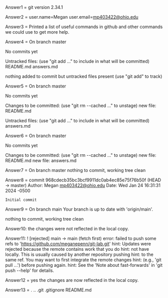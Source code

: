 Answer1 = git version 2.34.1

Answer2 = user.name=Megan
          user.email=mp403422@ohio.edu

Answer3 = Printed a list of useful commands in github and other commands we could use to get more help. 

Answer4 = On branch master

No commits yet

Untracked files:
  (use "git add <file>..." to include in what will be committed)
	README.md
	answers.md

nothing added to commit but untracked files present (use "git add" to track)

Answer5 = On branch master

No commits yet

Changes to be committed:
  (use "git rm --cached <file>..." to unstage)
	new file:   README.md

Untracked files:
  (use "git add <file>..." to include in what will be committed)
	answers.md

Answer6 = On branch master

No commits yet

Changes to be committed:
  (use "git rm --cached <file>..." to unstage)
	new file:   README.md
	new file:   answers.md

Answer7 = On branch master
nothing to commit, working tree clean

Answer8 = commit 968cdecb35bc3bcf9911dc0ab4ec85e75f76b50f (HEAD -> master)
Author: Megan <mp403422@ohio.edu>
Date:   Wed Jan 24 16:31:31 2024 -0500

    Initial commit

Answer9 = On branch main
Your branch is up to date with 'origin/main'.

nothing to commit, working tree clean

Answer10: the changes were not reflected in the local copy.

Answer11: ! [rejected]        main -> main (fetch first)
error: failed to push some refs to 'https://github.com/meganepenn/git-lab.git'
hint: Updates were rejected because the remote contains work that you do
hint: not have locally. This is usually caused by another repository pushing
hint: to the same ref. You may want to first integrate the remote changes
hint: (e.g., 'git pull ...') before pushing again.
hint: See the 'Note about fast-forwards' in 'git push --help' for details.

Answer12 = yes the changes are now reflected in the local copy.

Answer13 = .  ..  .git  .gitignore  README.md
